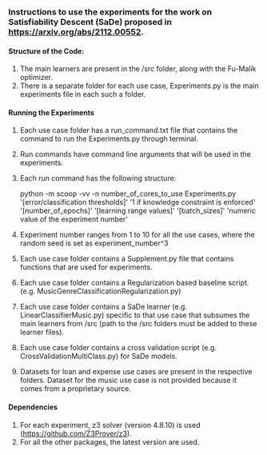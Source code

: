 ### Instructions to use the experiments for the work on Satisfiability Descent (SaDe) proposed in https://arxiv.org/abs/2112.00552.

#### Structure of the Code:
1. The main learners are present in the /src folder, along with the Fu-Malik optimizer.
2. There is a separate folder for each use case, Experiments.py is the main experiments file in each such a folder.


#### Running the Experiments
1. Each use case folder has a run_command.txt file that contains the command to run the Experiments.py through terminal.
2. Run commands have command line arguments that will be used in the experiments. 
3. Each run command has the following structure:
    
    python -m scoop -vv -n number_of_cores_to_use Experiments.py '[error/classification thresholds]' '1 if knowledge constraint is enforced' '[number_of_epochs]' '[learning range values]' '[batch_sizes]' 'numeric value of the experiment number'
   
4. Experiment number ranges from 1 to 10 for all the use cases, where the random seed is set as experiment_number^3    
5. Each use case folder contains a Supplement.py file that contains functions that are used for experiments.
6. Each use case folder contains a Regularization based baseline script. (e.g. MusicGenreClassificationRegularization.py)
7. Each use case folder contains a SaDe learner (e.g. LinearClassifierMusic.py) specific to that use case that subsumes the main learners from /src (path to the /src folders must be added to these learner files).
8. Each use case folder contains a cross validation script (e.g. CrossValidationMultiClass.py) for SaDe models. 
9. Datasets for loan and expense use cases are present in the respective folders. Dataset for the music use case is not provided because it comes from a proprietary source.

#### Dependencies

1. For each experiment, z3 solver (version 4.8.10) is used (https://github.com/Z3Prover/z3).
2. For all the other packages, the latest version are used.
